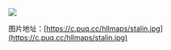 ![](https://c.puq.cc/hllmaps/stalin.jpg)

图片地址：[https://c.puq.cc/hllmaps/stalin.jpg](https://c.puq.cc/hllmaps/stalin.jpg)